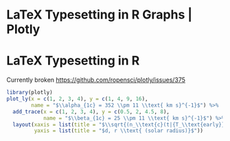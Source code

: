 # LaTeX Typesetting in R Graphs | Plotly



# LaTeX Typesetting in R

Currently broken <https://github.com/ropensci/plotly/issues/375>


```r
library(plotly)
plot_ly(x = c(1, 2, 3, 4), y = c(1, 4, 9, 16),
        name = "$\\alpha_{1c} = 352 \\pm 11 \\text{ km s}^{-1}$") %>%
  add_trace(x = c(1, 2, 3, 4), y = c(0.5, 2, 4.5, 8),
            name = "$\\beta_{1c} = 25 \\pm 11 \\text{ km s}^{-1}$") %>%
  layout(xaxis = list(title = "$\\sqrt{(n_\\text{c}(t|{T_\\text{early}}))}$"),
         yaxis = list(title = "$d, r \\text{ (solar radius)}$"))
```
